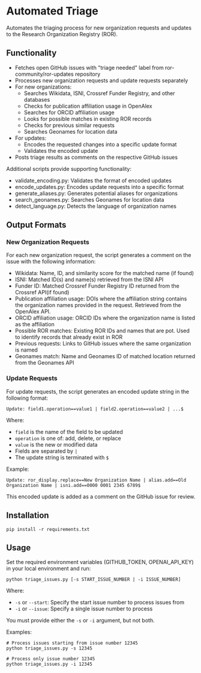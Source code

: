 # Automated Triage

Automates the triaging process for new organization requests and updates to the Research Organization Registry (ROR).

## Functionality

- Fetches open GitHub issues with "triage needed" label from ror-community/ror-updates repository
- Processes new organization requests and update requests separately
- For new organizations:
  - Searches Wikidata, ISNI, Crossref Funder Registry, and other databases
  - Checks for publication affiliation usage in OpenAlex
  - Searches for ORCID affiliation usage
  - Looks for possible matches in existing ROR records
  - Checks for previous similar requests
  - Searches Geonames for location data
- For updates:
  - Encodes the requested changes into a specific update format
  - Validates the encoded update
- Posts triage results as comments on the respective GitHub issues

Additional scripts provide supporting functionality:
- validate_encoding.py: Validates the format of encoded updates
- encode_updates.py: Encodes update requests into a specific format
- generate_aliases.py: Generates potential aliases for organizations
- search_geonames.py: Searches Geonames for location data
- detect_language.py: Detects the language of organization names

## Output Formats

### New Organization Requests

For each new organization request, the script generates a comment on the issue with the following information:
- Wikidata: Name, ID, and similarity score for the matched name (if found)
- ISNI: Matched ID(s) and name(s) retrieved from the ISNI API
- Funder ID: Matched Crossref Funder Registry ID returned from the Crossref API(if found)
- Publication affiliation usage: DOIs where the affiliation string contains the organization names provided in the request. Retrieved from the OpenAlex API.
- ORCID affiliation usage: ORCID IDs where the organization name is listed as the affiliation
- Possible ROR matches: Existing ROR IDs and names that are pot. Used to identify records that already exist in ROR
- Previous requests: Links to GitHub issues where the same organization is named
- Geonames match: Name and Geonames ID of matched location returned from the Geonames API

### Update Requests

For update requests, the script generates an encoded update string in the following format:

```
Update: field1.operation==value1 | field2.operation==value2 | ...$
```

Where:
- `field` is the name of the field to be updated
- `operation` is one of: add, delete, or replace
- `value` is the new or modified data
- Fields are separated by `|`
- The update string is terminated with `$`

Example:
```
Update: ror_display.replace==New Organization Name | alias.add==Old Organization Name | isni.add==0000 0001 2345 6789$
```

This encoded update is added as a comment on the GitHub issue for review.

## Installation

```
pip install -r requirements.txt
```

## Usage

Set the required environment variables (GITHUB_TOKEN, OPENAI_API_KEY) in your local environment and run:

```
python triage_issues.py [-s START_ISSUE_NUMBER | -i ISSUE_NUMBER]
```

Where:
- `-s` or `--start`: Specify the start issue number to process issues from
- `-i` or `--issue`: Specify a single issue number to process

You must provide either the `-s` or `-i` argument, but not both.

Examples:
```
# Process issues starting from issue number 12345
python triage_issues.py -s 12345

# Process only issue number 12345
python triage_issues.py -i 12345
```